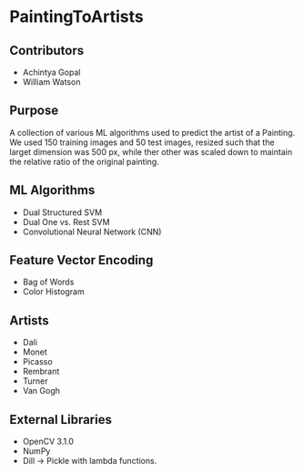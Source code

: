 # PaintingToArtists
## Contributors
* Achintya Gopal
* William Watson

## Purpose
A collection of various ML algorithms used to predict the artist of a Painting. We used 150 training images and 50 test images, resized such that the larget dimension was 500 px, while ther other was scaled down to maintain the relative ratio of the original painting.

## ML Algorithms
* Dual Structured SVM
* Dual One vs. Rest SVM
* Convolutional Neural Network (CNN)

## Feature Vector Encoding
* Bag of Words
* Color Histogram

## Artists
* Dali
* Monet
* Picasso
* Rembrant
* Turner
* Van Gogh

## External Libraries
* OpenCV 3.1.0
* NumPy
* Dill -> Pickle with lambda functions.
